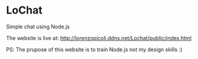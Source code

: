 # LoChat
Simple chat using Node.js

The website is live at: http://lorenzopicoli.ddns.net/Lochat/public/index.html

PS: The prupose of this website is to train Node.js not my design skills :)
